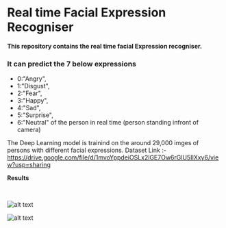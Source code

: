 
# Real time Facial Expression Recogniser 


**This repository contains the real time facial Expression recogniser.**

### It can predict the 7 below expressions 
* 0:"Angry",
* 1:"Disgust",
* 2:"Fear",
* 3:"Happy",
* 4:"Sad",
* 5:"Surprise",
* 6:"Neutral" 
of the person in real time (person standing infront of camera)

The Deep Learning model is trainind on the around 29,000 imges of persons with different facial expressions.
Dataset Link :-https://drive.google.com/file/d/1mvoYppdeiOSLx2lGE7Ow6rGlU5IIXxy6/view?usp=sharing

**Results**

<br>

![alt text](https://github.com/udaram/Real-Time-Facial-Expression-Recognition/blob/master/Screenshot%20from%202019-01-24%2019-14-21-1.png)

![alt text](https://github.com/udaram/Real-Time-Facial-Expression-Recognition/blob/master/Screenshot%20from%202019-01-24%2019-15-34-1.png)
